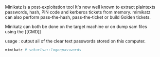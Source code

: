 Minikatz is a post-exploitation tool 
It's now well known to extract plaintexts passwords, hash, PIN code and kerberos tickets from memory. mimikatz can also perform pass-the-hash, pass-the-ticket or build Golden tickets.

Minikatz can both be done on the target machine or on dump sam files using the [[CMD]] 

usage : 
output all of the clear text passwords stored on this computer.
````bash
mimikatz # sekurlsa::logonpasswords
````